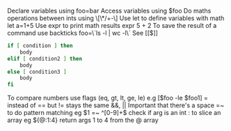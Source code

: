 Declare variables using foo=bar
Access variables using $foo
Do maths operations between ints using \[\*/+-\]
Use let to define variables with math let a=1+5
Use expr to print math results expr 5 + 2
To save the result of a command use backticks foo=\`ls -l | wc -l\`
See [[$]]
```sh
if [ condition ] then
	body
elif [ condition2 ] then
	body
else [ condition3 ]
	body
fi
```
To compare numbers use flags (eq, gt, lt, ge, le) e.g \[$foo -le $foo1\]
\= instead of == but != stays the same
&&, ||
Important that there's a space
=~ to do pattern matching eg $1 =~ ^\[0-9\]+\$ check if arg is an int
: to slice an array eg ${@:1:4} return args 1 to 4 from the @ array